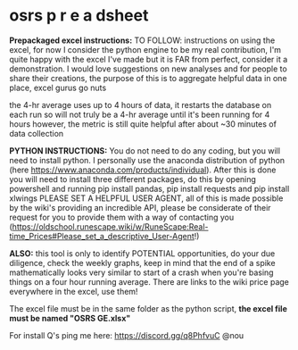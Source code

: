 # osrs p r e a dsheet

**Prepackaged excel instructions:**
TO FOLLOW: instructions on using the excel, for now I consider the python engine to be my real contribution, I'm quite happy with the excel I've made but it is FAR from perfect, consider it a demonstration. I would love suggestions on new analyses and for people to share their creations, the purpose of this is to aggregate helpful data in one place, excel gurus go nuts

the 4-hr average uses up to 4 hours of data, it restarts the database on each run so will not truly be a 4-hr average until it's been running for 4 hours however, the metric is still quite helpful after about ~30 minutes of data collection

**PYTHON INSTRUCTIONS:**
You do not need to do any coding, but you will need to install python. I personally use the anaconda distribution of python (here https://www.anaconda.com/products/individual). After this is done you will need to install three different packages, do this by opening powershell and running pip install pandas, pip install requests and pip install xlwings
PLEASE SET A HELPFUL USER AGENT, all of this is made possible by the wiki's providing an incredible API, please be considerate of their request for you to provide them with a way of contacting you (https://oldschool.runescape.wiki/w/RuneScape:Real-time_Prices#Please_set_a_descriptive_User-Agent!)

**ALSO:** this tool is only to identify POTENTIAL opportunities, do your due diligence, check the weekly graphs, keep in mind that the end of a spike mathematically looks very similar to start of a crash when you're basing things on a four hour running average. There are links to the wiki price page everywhere in the excel, use them!


The excel file must be in the same folder as the python script, **the excel file must be named "OSRS GE.xlsx"**

For install Q's ping me here: https://discord.gg/q8PhfvuC @nou
